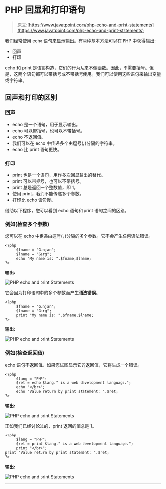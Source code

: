 # PHP 回显和打印语句

> 原文:[https://www.javatpoint.com/php-echo-and-print-statements](https://www.javatpoint.com/php-echo-and-print-statements)

我们经常使用 echo 语句来显示输出。有两种基本方法可以在 PHP 中获得输出:

*   回声
*   打印

echo 和 print 是语言构造，它们的行为从来不像函数。因此，不需要括号。但是，这两个语句都可以带括号或不带括号使用。我们可以使用这些语句来输出变量或字符串。

## 回声和打印的区别

### 回声

*   echo 是一个语句，用于显示输出。
*   echo 可以带括号，也可以不带括号。
*   echo 不返回值。
*   我们可以在 echo 中传递多个由逗号(，)分隔的字符串。
*   echo 比 print 语句更快。

### 打印

*   print 也是一个语句，用作多次回显输出的替代。
*   print 可以带括号，也可以不带括号。
*   print 总是返回一个整数值，即 1。
*   使用 print，我们不能传递多个参数。
*   打印比 echo 语句慢。

借助以下程序，您可以看到 echo 语句和 print 语句之间的区别。

### 例如(检查多个参数)

您可以在 echo 中传递由逗号(，)分隔的多个参数。它不会产生任何语法错误。

```
<?php
     $fname = "Gunjan";
     $lname = "Garg";
     echo "My name is: ".$fname,$lname;
?>

```

**输出:**

![PHP echo and print Statements](../Images/4fb73a679063c472258362a064bb4d90.png)

它会因为打印语句中的多个参数而产生**语法错误**。

```
<?php
     $fname = "Gunjan";
     $lname = "Garg";
     print "My name is: ".$fname,$lname;
?>

```

**输出:**

![PHP echo and print Statements](../Images/693dd5ef8d50020a79996bd40886e8c8.png)

### 例如(检查返回值)

echo 语句不返回值。如果您试图显示它的返回值，它将生成一个错误。

```
<?php
     $lang = "PHP";
     $ret = echo $lang." is a web development language.";
     echo "</br>";
     echo "Value return by print statement: ".$ret; 
?>

```

**输出:**

![PHP echo and print Statements](../Images/dcf31591427d93b6ccb97af8e73dc47f.png)

正如我们已经讨论过的，print 返回的值总是 1。

```
<?php
     $lang = "PHP";
     $ret = print $lang." is a web development language.";
     print "</br>";
print "Value return by print statement: ".$ret; 
?>

```

**输出:**

![PHP echo and print Statements](../Images/ee881fdc7ed2799272a09cf59ebabf4b.png)

* * *